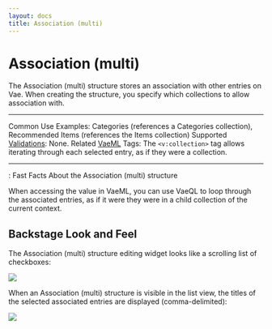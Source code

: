 ```yaml
---
layout: docs
title: Association (multi)
---
```


# Association (multi)

The Association (multi) structure stores an association with other
entries on Vae. When creating the structure, you specify which
collections to allow association with.

  ---------------------------------------- ------------------------------------------------------------------------------------------------------
  Common Use Examples:                     Categories (references a Categories collection), Recommended Items (references the Items collection)
  Supported [Validations](#validations):   None.
  Related [VaeML](#vaeml) Tags:            The `<v:collection>` tag allows iterating through each selected entry, as if they were a collection.
  ---------------------------------------- ------------------------------------------------------------------------------------------------------

  : Fast Facts About the Association (multi) structure

When accessing the value in VaeML, you can use VaeQL to loop through the
associated entries, as if it were they were in a child collection of the
current context.

## Backstage Look and Feel

The Association (multi) structure editing widget looks like a scrolling
list of checkboxes:

![](assets/images/screenshots/content_management/association_structure_multi.png)

When an Association (multi) structure is visible in the list view, the
titles of the selected associated entries are displayed
(comma-delimited):

![](assets/images/screenshots/content_management/association_structure_multi_listview.png)

